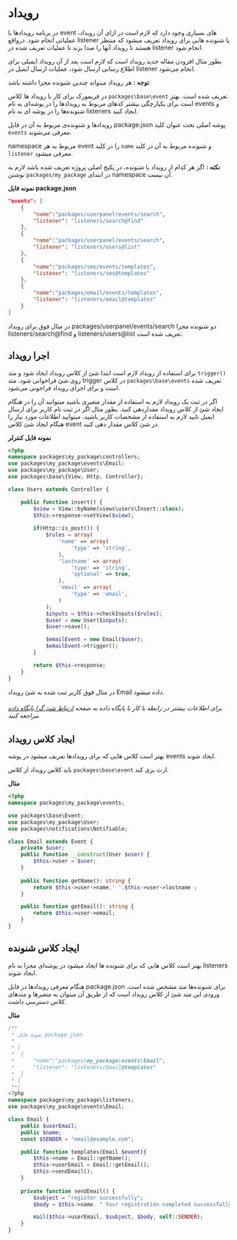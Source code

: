 # رویداد
در برنامه رویدادها یا event های بسیاری وجود دارد که لازم است در ازای آن رویداد، عملیاتی انجام شود. درواقع listener یا شنونده هایی برای رویداد تعریف میشود که منتظر هستند تا رویداد آنها را صدا بزند تا عملیات تعریف شده در listener انجام شود. 

بطور مثال افزودن مقاله جدید رویداد است که لازم است بعد از آن رویداد ایمیلی برای اطلاع رسانی ارسال شود، عملیات ارسال ایمیل در listener انجام می‌شود.

**توجه :** هر رویداد میتواند چندین شنونده مجزا داشته باشد.

در فریمورک برای کار با رویداد ها کلاس `packages\base\event` تعریف شده است. 
بهتر است برای یکپارچگی بیشتر کدهای مربوط به رویدادها را در پوشه‌ای به نام events و شنونده‌ها را در پوشه ای به نام listeners ایجاد کنید.

رویدادها و شنونده‌ی مربوط به آن در فایل package.json پوشه اصلی تحت عنوان کلید `events` معرفی می‌شوند.

namespace مربوط به هر event را در کلید `name` و شنونده مربوط به آن در کلید `listener` معرفی میشود.

**نکته :** اگر هر کدام از رویداد یا شنونده، در پکیج اصلی پروژه تعریف شده باشد لازم به نوشتن `packages/my_package` در ابتدای namespace آن نیست.

**نمونه فایل package.json**
```json
"events": [
    {
        "name":"packages/userpanel/events/search",
        "listener": "listeners/search@find"
    },
    {
        "name":"packages/userpanel/events/search",
        "listener": "listeners/users@list"
    },
    {
        "name":"packages/sms/events/templates",
        "listener": "listeners/sms@templates"
    },
    {
        "name":"packages/email/events/templates",
        "listener": "listeners/email@templates"
    }
]
```
در مثال فوق برای رویداد packages/userpanel/events/search دو شنونده مجزا listeners/search@find و listeners/users@list تعریف شده است.


## اجرا رویداد
 برای استفاده از رویداد لازم است ابتدا شئ از کلاس رویداد ایجاد شود و متد `trigger()` روی شئ فراخوانی شود.
متد trigger در کلاس `packages\base\events` تعریف شده است و برای اجرای رویداد فراخونی می‌شود.

اگر در ثبت یک رویداد لازم به استفاده از مقدار متغیری باشید میتوانید آن را در هنگام ایجاد شئ از کلاس رویداد مقداردهی کنید.
بطور مثال اگر در ثبت نام کاربر برای ارسال ایمیل تایید لازم به استفاده از مشخصات کاربر باشید، میتوانید اطلاعات مورد نیاز را هنگام ایجاد شئ کلاس event در شئ کلاس مقدار دهی کنید.

**نمونه فایل کنترلر**
```php
<?php
namespace packages\my_package\controllers;
use packages\my_package\events\Email;
use packages\my_package\User;
use packages\base\{View, Http, Controller};

class Users extends Controller {

    public function insert() {
        $view = View::byName(views\users\Insert::class);
        $this->response->setView($view);
        
        if(Http::is_post()) {
            $rules = array(
                'name' => array(
                    'type' => 'string',
                ),
                'lastname' => array(
                    'type' => 'string',
                    'optional' => true,
                ),
                'email' => array(
                    'type' => 'email',
                )
            );
            $inputs = $this->checkInputs($rules);
            $user = new User($inputs);
            $user->save();

            $emailEvent = new Email($user);
            $emailEvent->trigger();
        }

        return $this->response;
    }
}
```
در مثال فوق کاربر ثبت شده به شئ رویداد Email داده میشود.
###### برای اطلاعات بیشتر در رابطه با کار با پایگاه داده به صفحه [ارتباط شئ گرا پایگاه داده](dbObject.md) مراجعه کنید.


## ایجاد کلاس رویداد
بهتر است کلاس هایی که برای رویدادها تعریف میشود در پوشه events ایجاد شوند. 

باید کلاس رویداد از کلاس `packages\base\event` ارث بری کند.

**مثال** 
```php
<?php
namespace packages\my_package\events;

use packages\base\Event;
use packages\my_package\User;
use packages\notifications\Notifiable;

class Email extends Event {
	private $user;
	public function __construct(User $user) {
		$this->user = $user;
    }
    
    public function getName(): string {
        return $this->user->name.' '.$this->user->lastname ;
    }

    public function getEmail(): string {
        return $this->user->email;
    }
}
```

## ایجاد کلاس شنونده
بهتر است کلاس هایی که برای شنونده ها ایجاد میشود در پوشه‌ای مجزا به نام listeners ایجاد شوند.

هنگام معرفی رویداد‌‌ها در فایل package.json برای شنونده‌‌ها متد مشخص شده است. ورودی این متد شئ از کلاس رویداد است که از طریق آن میتوان به متغیرها و متدهای کلاس دسترسی داشت.

**مثال**
```php
/**
 * نمونه فایل package.json
 * 
 * [
 *  {
 *      "name":"packages\my_package\events\Email",
 *      "listener": "listeners/Email@templates"
 *  }
 * ]
 **/
<?php
namespace packages\my_package\listeners;
use packages\my_package\events\Email;

class Email {
    public $userEmail;
    public $name;
    const $SENDER = "email@example.com";

	public function templates(Email $event){
        $this->name = Email::getName();
        $this->userEmail = Email::getEmail();
        $this->sendEmail();
    }
    
    private function sendEmail() {
        $subject = "register successfully";
        $body = $this->name. " Your registration completed successfully";

        mail($this->userEmail, $subject, $body, self::SENDER);
    }
}
```